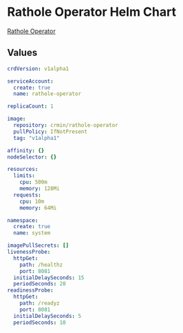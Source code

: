 # Rathole Operator Helm Chart

[Rathole Operator](https://github.com/crmin/rathole-operator)

## Values

```yaml
crdVersion: v1alpha1

serviceAccount:
  create: true
  name: rathole-operator

replicaCount: 1

image:
  repository: crmin/rathole-operator
  pullPolicy: IfNotPresent
  tag: "v1alpha1"

affinity: {}
nodeSelector: {}

resources:
  limits:
    cpu: 500m
    memory: 128Mi
  requests:
    cpu: 10m
    memory: 64Mi

namespace:
  create: true
  name: system

imagePullSecrets: []
livenessProbe:
  httpGet:
    path: /healthz
    port: 8081
  initialDelaySeconds: 15
  periodSeconds: 20
readinessProbe:
  httpGet:
    path: /readyz
    port: 8081
  initialDelaySeconds: 5
  periodSeconds: 10
```